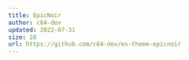 ```yaml
---
title: EpicNoir
author: c64-dev
updated: 2022-07-31
size: 28
url: https://github.com/c64-dev/es-theme-epicnoir
---
```

